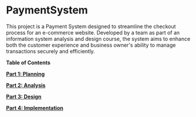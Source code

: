 # PaymentSystem
This project is a Payment System designed to streamline the checkout process for an e-commerce website. Developed by a team as part of an information system analysis and design course, the system aims to enhance both the customer experience and business owner's ability to manage transactions securely and efficiently.

**Table of Contents**

[**Part 1: Planning**](Planning.md) 

[**Part 2: Analysis**](Analysis.md) 

[**Part 3: Design**](Design) 

[**Part 4: Implementation**](Implementation) 
